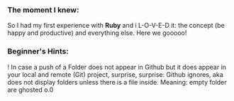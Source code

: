 ### **The moment I knew:**

So I had my first experience with **Ruby** and i L-O-V-E-D it: the concept (be happy and productive) and everything else.
Here we gooooo!

### **Beginner's Hints:**

! In case a push of a Folder does not appear in Github but it does appear in your local and remote (Git) project, surprise, surprise: Github ignores, aka does not display folders unless there is a file inside. Meaning: empty folder are ghosted o.0
